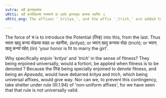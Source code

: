 ```yaml
---
sutra: अर्हे कृत्यतृचश्च
vRtti: अर्हे कर्त्तरिवाच्ये गम्यमाने वा धातोः कृत्यतृचः प्रत्यया भवन्ति ॥
vRtti_eng: The affixes '_kritya_', and the affix '_trich_' are added to a root, when fitness as regards the agent is implied, as well as the affix '_lin_').

---
```

The force of च is to introduce the Potential (लिङ्) into this, from the last. Thus भवता खलु कन्या वोढव्या वाह्या or वहनीया, (_kritya_); or भवान् खलु कन्यया वोढा (_trich_); or भवान् खलु कन्यां वहेत् (_lin_) 'your honor is fit to marry the girl'.

Why specifically enjoin '_kritya_' and '_trich_' in the sense of fitness? They being enjoined universally, would a fortiori, be applied when fitness is to be denoted ? Because the लिङ् being specially enjoined to denote fitness, and being an _Apavada_, would have debarred _kritya_ and _trich_, which being universal affixes, would give way. Nor can we, to prevent this contingency, take shelter under rule (III.1.94) of 'non-uniform affixes', for we have seen that that rule is not universally valid.